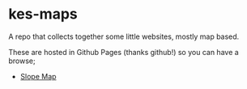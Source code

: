 # kes-maps
A repo that collects together some little websites, mostly map based.  

These are hosted in Github Pages (thanks github!) so you can have a browse;

* [Slope Map](http://maps.kesterton.org.uk/slope/)

